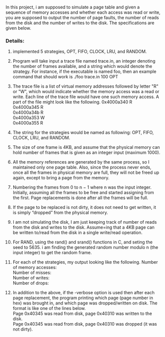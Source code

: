 In this project, i am supposed to simulate a page table and given a sequence of memory
accesses and whether each access was read or write, you are supposed to output the number
of page faults, the number of reads from the disk and the number of writes to the disk. The
specifications are given below.

### Details:

1. implemented 5 strategies, OPT, FIFO, CLOCK, LRU, and RANDOM.
2. Program will take input a trace file named trace.in, an integer denoting the
number of frames available, and a string which would denote the strategy. For instance, if the executable is named foo, then an example command that should work
is ./foo trace.in 100 OPT
3. The trace file is a list of virtual memory addresses followed by letter "R" or "W", which
would indicate whether the memory access was a read or write. Each line of the trace file
would have one such memory access. A part of the file might look like the following.
0x4000a340 R<br>
0x4000a345 R<br>
0x4000a34b R<br>
0x4000a353 W<br>
0x4000a355 R<br>

4. The string for the strategies would be named as following: OPT, FIFO, CLOCK, LRU,
and RANDOM.
5. The size of one frame is 4KB, and assume that the physical memory can hold number of
frames that is given as an integer input (maximum 1000).
6. All the memory references are generated by the same process, so I maintained
only one page table. Also, since the process never ends, once all the frames in physical
memory are full, they will not be freed up again, except to bring a page from the memory.
7. Numbering the frames from 0 to n − 1 where n was the input integer. Initially,
assuming all the frames to be free and started assigning from the first. Page replacements
is done after all the frames will be full.

8. If the page to be replaced is not dirty, it does not need to get written, it is simply “dropped”
from the physical memory.
9. I am not simulating the disk, I am just keeping track of number of reads from the disk
and writes to the disk. Assume=ing that a 4KB page can be written to/read from the disk in
a single write/read operation.

10. For RAND, using the rand() and srand() functions in C, and seting the seed to 5635. i am finding
 the generated random number modulo n (the input integer) to get the
random frame.
11. For each of the strategies, my output looking like the following.
Number of memory accesses:<br>
Number of misses:<br>
Number of writes:<br>
Number of drops:<br>

12. In addition to the above, if the -verbose option is used then after each page replacement,
the program printing which page (page number in hex) was brought in, and which
page was dropped/written on disk. The format is like one of the lines below.<br>
Page 0x40345 was read from disk, page 0x40310 was written to the disk.<br>
Page 0x40345 was read from disk, page 0x40310 was dropped (it was not dirty).<br>
